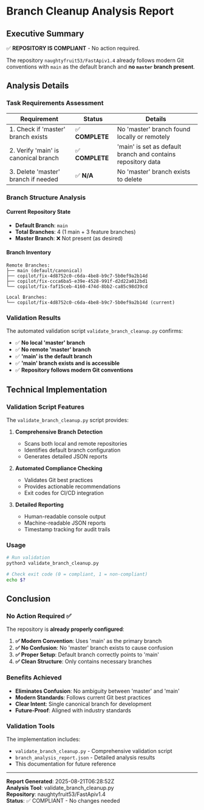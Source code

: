 # Branch Cleanup Analysis Report

## Executive Summary

✅ **REPOSITORY IS COMPLIANT** - No action required.

The repository `naughtyfruit53/FastApiv1.4` already follows modern Git conventions with `main` as the default branch and **no `master` branch present**.

## Analysis Details

### Task Requirements Assessment

| Requirement | Status | Details |
|-------------|---------|---------|
| 1. Check if 'master' branch exists | ✅ **COMPLETE** | No 'master' branch found locally or remotely |
| 2. Verify 'main' is canonical branch | ✅ **COMPLETE** | 'main' is set as default branch and contains repository data |
| 3. Delete 'master' branch if needed | ✅ **N/A** | No 'master' branch exists to delete |

### Branch Structure Analysis

#### Current Repository State
- **Default Branch**: `main` 
- **Total Branches**: 4 (1 main + 3 feature branches)
- **Master Branch**: ❌ Not present (as desired)

#### Branch Inventory
```
Remote Branches:
├── main (default/canonical)
├── copilot/fix-4d8752c0-c6da-4be8-b9c7-5b0ef9a2b14d
├── copilot/fix-ccca6ba5-e39e-4528-991f-d2d22a012bd1
└── copilot/fix-faf15ceb-4160-474d-8bb2-ca85c98d39cd

Local Branches:
└── copilot/fix-4d8752c0-c6da-4be8-b9c7-5b0ef9a2b14d (current)
```

### Validation Results

The automated validation script `validate_branch_cleanup.py` confirms:

- ✅ **No local 'master' branch**
- ✅ **No remote 'master' branch** 
- ✅ **'main' is the default branch**
- ✅ **'main' branch exists and is accessible**
- ✅ **Repository follows modern Git conventions**

## Technical Implementation

### Validation Script Features

The `validate_branch_cleanup.py` script provides:

1. **Comprehensive Branch Detection**
   - Scans both local and remote repositories
   - Identifies default branch configuration
   - Generates detailed JSON reports

2. **Automated Compliance Checking**
   - Validates Git best practices
   - Provides actionable recommendations
   - Exit codes for CI/CD integration

3. **Detailed Reporting**
   - Human-readable console output
   - Machine-readable JSON reports
   - Timestamp tracking for audit trails

### Usage

```bash
# Run validation
python3 validate_branch_cleanup.py

# Check exit code (0 = compliant, 1 = non-compliant)
echo $?
```

## Conclusion

### No Action Required ✅

The repository is **already properly configured**:

1. **✅ Modern Convention**: Uses 'main' as the primary branch
2. **✅ No Confusion**: No 'master' branch exists to cause confusion  
3. **✅ Proper Setup**: Default branch correctly points to 'main'
4. **✅ Clean Structure**: Only contains necessary branches

### Benefits Achieved

- **Eliminates Confusion**: No ambiguity between 'master' and 'main'
- **Modern Standards**: Follows current Git best practices
- **Clear Intent**: Single canonical branch for development
- **Future-Proof**: Aligned with industry standards

### Validation Tools

The implementation includes:
- `validate_branch_cleanup.py` - Comprehensive validation script
- `branch_analysis_report.json` - Detailed analysis results
- This documentation for future reference

---

**Report Generated**: 2025-08-21T06:28:52Z  
**Analysis Tool**: validate_branch_cleanup.py  
**Repository**: naughtyfruit53/FastApiv1.4  
**Status**: ✅ COMPLIANT - No changes needed